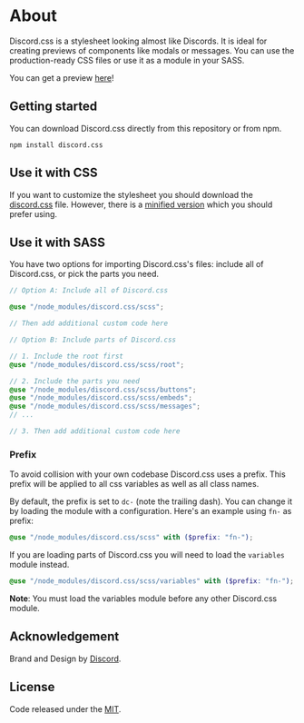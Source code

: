 # About
Discord.css is a stylesheet looking almost like Discords. It is ideal for creating previews of components like modals or
messages. You can use the production-ready CSS files or use it as a module in your SASS.

You can get a preview [here](https://edwin-shdw.de/projects/discord.css/preview/)!

## Getting started
You can download Discord.css directly from this repository or from npm.
```
npm install discord.css
```

## Use it with CSS

If you want to customize the stylesheet you should download the [discord.css](./dist/css/discord.css) file. However,
there is a [minified version](./dist/css/discord.min.css) which you should prefer using. 

## Use it with SASS

You have two options for importing Discord.css's files: include all of Discord.css, or pick the parts you need.

```scss
// Option A: Include all of Discord.css

@use "/node_modules/discord.css/scss";

// Then add additional custom code here
```

```scss
// Option B: Include parts of Discord.css

// 1. Include the root first
@use "/node_modules/discord.css/scss/root";

// 2. Include the parts you need
@use "/node_modules/discord.css/scss/buttons";
@use "/node_modules/discord.css/scss/embeds";
@use "/node_modules/discord.css/scss/messages";
// ...

// 3. Then add additional custom code here
```

### Prefix
To avoid collision with your own codebase Discord.css uses a prefix. This prefix will be applied to all css variables as
well as all class names.

By default, the prefix is set to `dc-` (note the trailing dash). You can change it by loading the module with a
configuration. Here's an example using `fn-` as prefix:
```scss
@use "/node_modules/discord.css/scss" with ($prefix: "fn-");
```

If you are loading parts of Discord.css you will need to load the `variables` module instead.
```scss
@use "/node_modules/discord.css/scss/variables" with ($prefix: "fn-");
```

**Note**: You must load the variables module before any other Discord.css module.

## Acknowledgement

Brand and Design by [Discord](https://discord.com/).

## License

Code released under the [MIT](./LICENSE).
